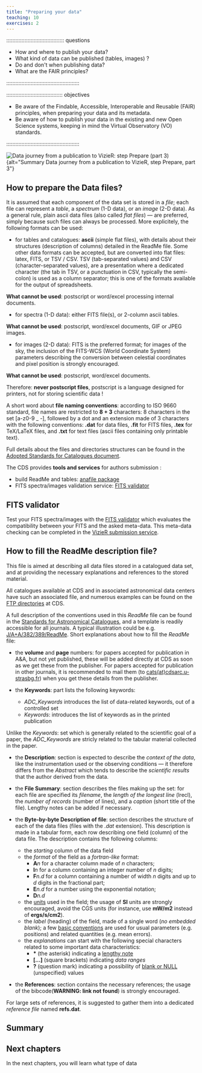 ```yaml
---
title: "Preparing your data"
teaching: 10
exercises: 2
---
```


:::::::::::::::::::::::::::::::::::::: questions 

- How and where to publish your data?
- What kind of data can be published (tables, images) ?
- Do and don't when publishing data?
- What are the FAIR principles?

::::::::::::::::::::::::::::::::::::::::::::::::

::::::::::::::::::::::::::::::::::::: objectives

- Be aware of the Findable, Accessible, Interoperable and Reusable (FAIR) principles, when preparing your data and its metadata.
- Be aware of how to publish your data in the existing and new Open Science systems,  keeping in mind the Virtual Observatory (VO) standards.

::::::::::::::::::::::::::::::::::::::::::::::::



![Data journey from a publication to VizieR: step Prepare (part 3)](file:///home/agonneau/Programs/Github/a-FAIR-journey-for-astronomical-data/episodes/images/vizier_paths_prepare_part3.png){alt="Summary Data journey from a publication to VizieR, step Prepare, part 3"}


<!--  ----------------------------------------- -->
<!-- 		Preparing Data Files		-->
<!--  ----------------------------------------- -->
<!-- Source: https://vizier.cds.unistra.fr/vizier/submit.htx  // Section 2 -->
## How to prepare the Data files?

It is assumed that each component of the data set is stored in a *file*; each file can represent a *table*, a *spectrum* (1-D data), or an *image* (2-D data). As a general rule, plain ascii data files (also called *flat files*) — are preferred, simply because such files can always be processed. More explicitely, the following formats can be used:

- for tables and catalogues: **ascii** (simple flat files), with details about their structures (description of columns) detailed in the ReadMe file. Some other data formats can be accepted, but are converted into flat files: latex, FITS, or TSV / CSV. TSV (tab-separated values) and CSV (character-separated values), are a presentation where a dedicated character (the tab in TSV, or a punctuation in CSV, typically the semi-colon) is used as a column separator; this is one of the formats available for the output of spreadsheets.

**What cannot be used**: postscript or word/excel processing internal documents.


- for spectra (1-D data): either FITS file(s), or 2-column ascii tables.

**What cannot be used**: postscript, word/excel documents, GIF or JPEG images.


- for images (2-D data): FITS is the preferred format; for images of the sky, the inclusion of the FITS-WCS (World Coordinate System) parameters describing the conversion between celestial coordinates and pixel position is strongly encouraged.

**What cannot be used**: postscript, word/excel documents.


Therefore: **never postscript files**, postscript is a language designed for printers, not for storing scientific data !

A short word about **file naming conventions**: according to ISO 9660 standard, file names are restricted to **8 + 3** characters: 8 characters in the set [a-z0-9 _ -], followed by a dot and an extension made of 3 characters with the following conventions: **.dat** for data files, **.fit** for FITS files, **.tex** for TeX/LaTeX files, and **.txt** for text files (ascii files containing only printable text).

Full details about the files and directories structures can be found in the [Adopted Standards for Catalogues document][vizier-cat-2-description].

The CDS provides **tools and services** for authors submission :

- build ReadMe and tables: [anafile package][vizier-cdspyreadme]
- FITS spectra/images validation service: [FITS validator][vizier-fits-validator]



<!--  ----------------------------------------- -->
<!--            FITS validator                  -->
<!--  ----------------------------------------- -->
## FITS validator

Test your FITS spectra/images with the [FITS validator][vizier-fits-validator] which evaluates the compatibility between your FITS and the asked meta-data. This meta-data checking can be completed in the [VizieR submission service][vizier-submit-login].





<!--  ----------------------------------------- -->
<!-- 	Fill the Readme description file 	-->
<!--  ----------------------------------------- -->
<!-- Source: https://vizier.cds.unistra.fr/vizier/submit.htx  // Section 3 -->
## How to fill the ReadMe description file?

This file is aimed at describing all data files stored in a catalogued data set, and at providing the necessary explanations and references to the stored material.

All catalogues available at CDS and in associated astronomical data centers have such an associated file, and numerous examples can be found on the [FTP directories][vizier-ftp-cats] at CDS.

A full description of the conventions used in this *ReadMe* file can be found in the [Standards for Astronomical Catalogues][vizier-readme-std], and a template is readily accessible for all journals. A typical illustration could be e.g. [J/A+A/382/389/ReadMe][vizier-readme-example]. Short explanations about how to fill the *ReadMe* file:

- the **volume** and **page** numbers: for papers accepted for publication in A&A, but not yet published, these will be added directly at CDS as soon as we get these from the publisher. For papers accepted for publication in other journals, it is recommended to mail them (to [cats(at)cdsarc.u-strasbg.fr](mailto:cats@cdsarc.u-strasbg.fr)) when you get these details from the publisher.


- the **Keywords**: part lists the following keywords:
	- *ADC\_Keywords* introduces the list of data-related keywords, out of a controlled set
	- *Keywords*:   introduces the list of keywords as in the printed publication

Unlike the *Keywords*:  set which is generally related to the scientific goal of a paper, the *ADC\_Keywords* are stricly related to the tabular material collected in the paper.


- the **Description**: section is expected to describe the *context of the data*, like the instrumentation used or the observing conditions — it therefore differs from the *Abstract* which tends to describe the *scientific results* that the author derived from the data.


- the **File Summary**: section describes the files making up the set: for each file are specified its *filename*, the *length of the longest line* (lrecl), the *number of records* (number of lines), and a *caption* (short title of the file). Lengthy notes can be added if necessary.


- the **Byte-by-byte Description of file**: section describes the structure of each of the data files (files with the *.dat* extension). This description is made in a tabular form, each row describing one field (column) of the data file. The description contains the following columns:
	- the *starting* column of the data field
	- the *format* of the field as a *fortran-like* format:
		- **A***n*	for a character column made of *n* characters;
		- **I***n*	for a column containing an integer number of *n* digits;
		- **F***n.d*	for a column containing a number of width *n* digits and up to *d* digits in the fractional part;
		- **E***n.d*	for a number using the exponential notation;
		- **D***n.d*
	- the [units][vizier-cat-32-units] used in the field; the usage of **SI** units are strongly encouraged, avoid the CGS units (for instance, use **mW/m2** instead of **ergs/s/cm2**).
	- the *label* (heading) of the field, made of a single word (*no embedded blank*); a few [basic conventions][vizier-cat-33-labels] are used for usual parameters (e.g. positions) and related quantities (e.g. mean errors).
	- the *explanations* can start with the following special characters related to some important data characteristics:
		- **\***	(the asterisk)	indicating a [lengthy note][vizier-cat-35-lengthy]
		- **[...]**	(square brackets)	indicating *data ranges*
		- **?**	(question mark)	indicating a possibility of [blank or NULL][vizier-cat-34-optional] (unspecified) values


- the **References**: section contains the necessary references; the usage of the bibcode(**WARNING: link not found**) is strongly encouraged. 

For large sets of references, it is suggested to gather them into a dedicated *reference file* named **refs.dat**.



## Summary


<!--  ----------------------------------------- -->
<!--            Next Chapters                   -->
<!--  ----------------------------------------- -->
## Next chapters

In the next chapters, you will learn what type of data 


<!--  ----------------------------------------- -->
<!-- 		Link references			-->
<!--  ----------------------------------------- -->
[aa-home]: https://www.aanda.org/
[aa-publi-data-cds]: https://www.aanda.org/for-authors/latex-issues/tables
[aa-astro-objects-link]: https://www.aanda.org/for-authors/latex-issues/astronomical-objects-linking-to-databases
<!-- -->
[aas-home]: https://journals.aas.org/
[aas-data-guide]: https://journals.aas.org/data-guide/
<!-- -->
[mnras-home]: https://academic.oup.com/mnras
[mnras-publi-data-cds]: https://academic.oup.com/mnras/pages/General_Instructions#2.7%20Catalogues%20and%20online-only%20material
<!-- -->
[vizier-cat-2-description]: https://vizier.cds.unistra.fr/vizier/catstd/catstd-2.htx
[vizier-cat-32-units]: https://vizier.cds.unistra.fr/vizier/catstd/catstd-3.2.htx
[vizier-cat-33-labels]: https://vizier.cds.unistra.fr/vizier/catstd/catstd-3.3.htx
[vizier-cat-34-optional]: https://vizier.cds.unistra.fr/vizier/catstd/catstd-3.4.htx
[vizier-cat-35-lengthy]: https://vizier.cds.unistra.fr/vizier/catstd/catstd-3.5.htx
[vizier-cdspyreadme]: https://github.com/cds-astro/cds.pyreadme/
[vizier-fits-validator]: https://cdsarc.cds.unistra.fr/vizier.submit/fitsvalidator.html
[vizier-ftp-cats]: http://cdsarc.cds.unistra.fr/ftp/cats/
[vizier-publi-data-home]: https://vizier.cds.unistra.fr/vizier/submit.htx
[vizier-publi-notes-help]: https://cdsarc.cds.unistra.fr/vizier.submit/publication-notes.html
[vizier-readme-std]: https://vizier.cds.unistra.fr/vizier/catstd/catstd-3.1.htx
[vizier-readme-example]: https://cdsarc.cds.unistra.fr/ftp/cats/J/A+A/382/389/ReadMe
[vizier-readme-example-aa]: http://cdsarc.u-strasbg.fr/ftp/cats/J/A+A/ReadMe.txt
[vizier-submit-login]: https://cdsarc.cds.unistra.fr/vizier.submit/index.html
[vizier-submit-data-help]: https://cdsarc.cds.unistra.fr/vizier.submit/help.html
[vizier-submit-old]: http://cdsarc.u-strasbg.fr/viz-bin/Submit
<!-- -->
[viz-astro-data]: https://vizier.cfa.harvard.edu/viz-bin/VizieR?-source=I/337
[viz-phot-data]: https://vizier.cfa.harvard.edu/viz-bin/VizieR?-source=II/328
[viz-spectro-data]: https://vizier.cfa.harvard.edu/viz-bin/VizieR?-source=III/135A
[viz-cross-data]: https://vizier.cfa.harvard.edu/viz-bin/VizieR?-source=IV/25
[viz-high-data]: https://vizier.cfa.harvard.edu/viz-bin/VizieR?-source=IX/10A
[viz-comb-data]: https://vizier.cfa.harvard.edu/viz-bin/VizieR?-source=V/139
[viz-misc-data]: https://vizier.cfa.harvard.edu/viz-bin/VizieR?-source=VI/135
[viz-non-sto-data]: https://vizier.cfa.harvard.edu/viz-bin/VizieR?-source=VII/233 
[viz-radio-data]: https://vizier.cfa.harvard.edu/viz-bin/VizieR?-source=VIII/65 
